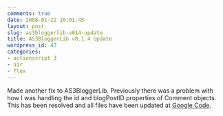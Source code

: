 ```yaml
---
comments: true
date: 2008-01-22 10:01:45
layout: post
slug: as3bloggerlib-v014-update
title: AS3BloggerLib v0.1.4 Update
wordpress_id: 47
categories:
- actionscript 3
- air
- flex
---
```


Made another fix to AS3BloggerLib. Previously there was a problem with how I was handling the id and blogPostID properties of Comment objects. This has been resolved and all files have been updated at [Google Code](http://code.google.com/p/as3bloggerlib/).
